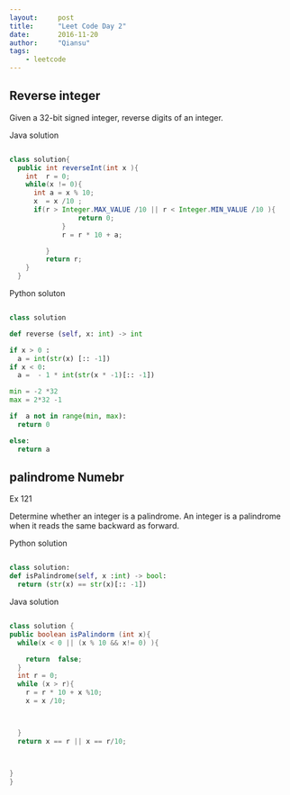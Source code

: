```yaml
---
layout:     post
title:      "Leet Code Day 2"
date:       2016-11-20
author:     "Qiansu"
tags:
    - leetcode
---
```


## Reverse integer

Given a 32-bit signed integer, reverse digits of an integer.

Java solution

```Java

class solution{
  public int reverseInt(int x ){
    int  r = 0;
    while(x != 0){
      int a = x % 10;
      x  = x /10 ;
      if(r > Integer.MAX_VALUE /10 || r < Integer.MIN_VALUE /10 ){
                 return 0;
             }
             r = r * 10 + a;

         }
         return r;
    }
  }
```

Python soluton

```python

class solution

def reverse (self, x: int) -> int

if x > 0 :
  a = int(str(x) [:: -1])
if x < 0:
  a =  - 1 * int(str(x * -1)[:: -1])

min = -2 *32
max = 2*32 -1

if  a not in range(min, max):
  return 0

else:
  return a

```
## palindrome Numebr

Ex 121

Determine whether an integer is a palindrome. An integer is a palindrome when it reads the same backward as forward.



Python solution
```python

class solution:
def isPalindrome(self, x :int) -> bool:
  return (str(x) == str(x)[:: -1])
```

Java solution

```java

class solution {
public boolean isPalindorm (int x){
  while(x < 0 || (x % 10 && x!= 0) ){

    return  false;
  }
  int r = 0;
  while (x > r){
    r = r * 10 + x %10;
    x = x /10;



  }
  return x == r || x == r/10;



}
}



```
